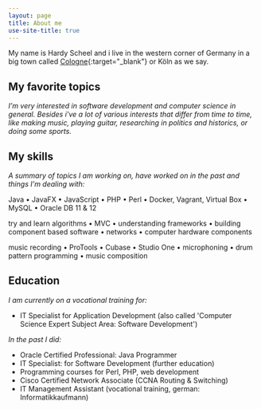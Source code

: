 ```yaml
---
layout: page
title: About me
use-site-title: true
---
```


My name is Hardy Scheel and i live in the western corner of Germany in a big town called [Cologne](https://www.google.de/maps/place/K%C3%B6ln/@50.9576191,6.8272414,47035m/data=!3m2!1e3!4b1!4m5!3m4!1s0x47bf259169ab2fe5:0x42760fc4a2a77f0!8m2!3d50.937531!4d6.9602786){:target="_blank"} or Köln as we say.

## My favorite topics
*I’m very interested in software development and computer science in general. Besides i've a lot of various interests that differ from time to time, like making music, playing guitar, researching in politics and historics, or doing some sports.*

## My skills
*A summary of topics I am working on, have worked on in the past and things I'm dealing with:*

Java &bull; JavaFX &bull; JavaScript &bull; PHP &bull; Perl &bull; Docker, Vagrant, Virtual Box &bull; MySQL &bull; Oracle DB 11 & 12

try and learn algorithms &bull; MVC &bull; understanding frameworks &bull; building component based software &bull; networks &bull; computer hardware components

music recording &bull; ProTools &bull; Cubase &bull; Studio One &bull; microphoning &bull; drum pattern programming &bull; music composition

<!--
## My works
-->

## Education
*I am currently on a vocational training for:*
- IT Specialist for Application Development (also called 'Computer Science Expert Subject Area: Software Development')

*In the past I did:*
- Oracle Certified Professional: Java Programmer
- IT Specialist: for Software Development (further education)
- Programming courses for Perl, PHP, web development
- Cisco Certified Network Associate (CCNA Routing & Switching)
- IT Management Assistant (vocational training, german: Informatikkaufmann)

<!--
### my history
-->